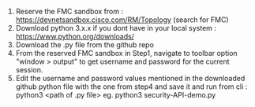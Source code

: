 1. Reserve the FMC sandbox from : https://devnetsandbox.cisco.com/RM/Topology (search for FMC)
2. Download python 3.x.x if you dont have in your local system : https://www.python.org/downloads/
3. Download the .py file from the github repo
4. From the reserved FMC sandbox in Step1, navigate to toolbar option "window > output" to get username and password for the current session.
5. Edit the username and password values mentioned in the downloaded github python file with the one from step4 and save it and run from cli : python3 <path of .py file> eg. python3 security-API-demo.py
